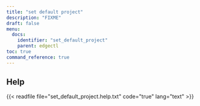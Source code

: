 ```yaml
---
title: "set default project"
description: "FIXME"
draft: false
menu:
  docs:
    identifier: "set_default_project"
    parent: edgectl
toc: true
command_reference: true
---
```


## Help

{{< readfile file="set_default_project.help.txt" code="true" lang="text" >}}
